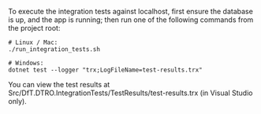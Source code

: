 To execute the integration tests against localhost, first ensure the database is up, and the app is running; then run one of the following commands from the project root:

```
# Linux / Mac:
./run_integration_tests.sh

# Windows:
dotnet test --logger "trx;LogFileName=test-results.trx"
```

You can view the test results at Src/DfT.DTRO.IntegrationTests/TestResults/test-results.trx (in Visual Studio only).
